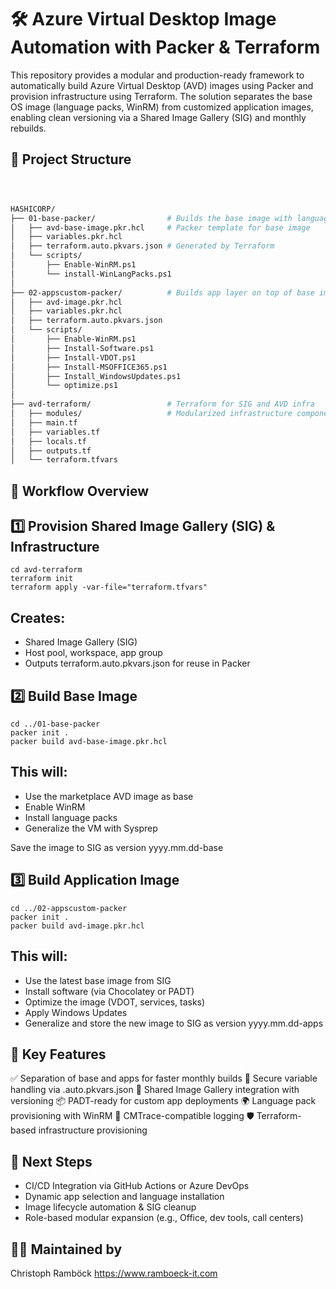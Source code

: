 
# 🛠️ Azure Virtual Desktop Image Automation with Packer & Terraform

This repository provides a modular and production-ready framework to automatically build Azure Virtual Desktop (AVD) images using Packer and provision infrastructure using Terraform. The solution separates the base OS image (language packs, WinRM) from customized application images, enabling clean versioning via a Shared Image Gallery (SIG) and monthly rebuilds.


## 📁 Project Structure

```bash



HASHICORP/
├── 01-base-packer/                # Builds the base image with language packs
│   ├── avd-base-image.pkr.hcl     # Packer template for base image
│   ├── variables.pkr.hcl
│   ├── terraform.auto.pkvars.json # Generated by Terraform
│   └── scripts/
│       ├── Enable-WinRM.ps1
│       └── install-WinLangPacks.ps1
│
├── 02-appscustom-packer/          # Builds app layer on top of base image
│   ├── avd-image.pkr.hcl
│   ├── variables.pkr.hcl
│   ├── terraform.auto.pkvars.json
│   └── scripts/
│       ├── Enable-WinRM.ps1
│       ├── Install-Software.ps1
│       ├── Install-VDOT.ps1
│       ├── Install-MSOFFICE365.ps1
│       ├── Install_WindowsUpdates.ps1
│       └── optimize.ps1
│
├── avd-terraform/                 # Terraform for SIG and AVD infra
│   ├── modules/                   # Modularized infrastructure components
│   ├── main.tf
│   ├── variables.tf
│   ├── locals.tf
│   ├── outputs.tf
│   └── terraform.tfvars

```




## 🔄 Workflow Overview
## 1️⃣ Provision Shared Image Gallery (SIG) & Infrastructure

```cli
cd avd-terraform
terraform init
terraform apply -var-file="terraform.tfvars"
```
## Creates:

- Shared Image Gallery (SIG)
- Host pool, workspace, app group
- Outputs terraform.auto.pkvars.json for reuse in Packer

## 2️⃣ Build Base Image

```cli
cd ../01-base-packer
packer init .
packer build avd-base-image.pkr.hcl
```
## This will:
- Use the marketplace AVD image as base
- Enable WinRM
- Install language packs
- Generalize the VM with Sysprep

Save the image to SIG as version yyyy.mm.dd-base

## 3️⃣ Build Application Image
```cli
cd ../02-appscustom-packer
packer init .
packer build avd-image.pkr.hcl

```
## This will:
- Use the latest base image from SIG
- Install software (via Chocolatey or PADT)
- Optimize the image (VDOT, services, tasks)
- Apply Windows Updates
- Generalize and store the new image to SIG as version yyyy.mm.dd-apps

## 🧰 Key Features
   ✅ Separation of base and apps for faster monthly builds
   🔐 Secure variable handling via .auto.pkvars.json
   🧱 Shared Image Gallery integration with versioning
   📦 PADT-ready for custom app deployments
   🌍 Language pack provisioning with WinRM
   🧪 CMTrace-compatible logging
   🛡️ Terraform-based infrastructure provisioning

## 🧩 Next Steps
 - CI/CD Integration via GitHub Actions or Azure DevOps
 - Dynamic app selection and language installation
 - Image lifecycle automation & SIG cleanup
 - Role-based modular expansion (e.g., Office, dev tools, call centers)

## 👨‍💻 Maintained by
Christoph Ramböck
https://www.ramboeck-it.com
